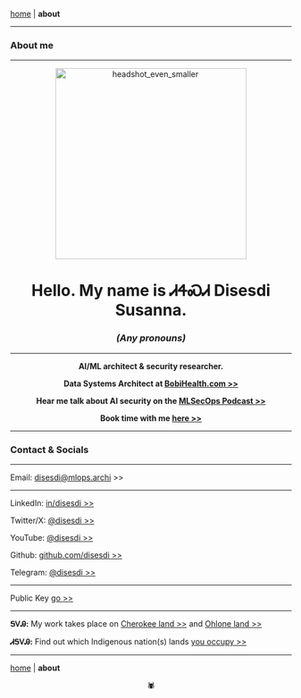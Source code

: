 [home](https://disesdi.github.io/) | **about** 

-------

### About me

-------

<div align="center"><img width="342" alt="headshot_even_smaller" src="https://github.com/disesdi/mlops-archi/assets/110150470/a3bfe730-4bb5-41c0-9307-e1c9684beadf"></div>

# <div align="center">Hello. My name is ᏗᏎᏍᏗ Disesdi Susanna.</div>

### *<div align="center">(Any pronouns)</div>*

-------

**<div align="center">AI/ML architect & security researcher.</div>**

  
**<div align="center">Data Systems Architect at <a href="https://www.bobihealth.com/" target="_blank" rel="noopener noreferrer">BobiHealth.com >></a></div>**


**<div align="center">Hear me talk about AI security on the <a href="https://mlsecops.com/podcast/cox-securing-aiml-systems-in-the-age-of-information-warfare" target="_blank" rel="noopener noreferrer">MLSecOps Podcast >></a></div>**


**<div align="center">Book time with me <a href="https://calendly.com/disesdi" target="_blank" rel="noopener noreferrer">here >></a></div>**

-------

### Contact & Socials

-------

Email: <a href="mailto:disesdi@mlops.archi" target="_blank" rel="noopener noreferrer">disesdi@mlops.archi >></a>

-------

LinkedIn: <a href="https://www.linkedin.com/in/disesdi/" target="_blank" rel="noopener noreferrer">in/disesdi >></a>


Twitter/X: <a href="https://twitter.com/disesdi/" target="_blank" rel="noopener noreferrer">@disesdi >></a>


YouTube: <a href="https://www.youtube.com/@disesdi" target="_blank" rel="noopener noreferrer">@disesdi >> </a>


Github: <a href="https://github.com/disesdi" target="_blank" rel="noopener noreferrer">github.com/disesdi >> </a>


Telegram: <a href="https://t.me/disesdi" target="_blank" rel="noopener noreferrer">@disesdi >></a>


-------

Public Key <a href="https://disesdi.github.io/key.html" target="_blank" rel="noopener noreferrer">go >></a>

-------

**ᎦᏙᎯ:** My work takes place on <a href="https://ebci.com/" target="_blank" rel="noopener noreferrer">Cherokee land >></a> and <a href="https://indigenousengineering.github.io/about/land.html">Ohlone land >></a>

**ᏗᎦᏙᎯ:** Find out which Indigenous nation(s) lands <a href="https://native-land.ca/" target="_blank" rel="noopener noreferrer">you occupy >> </a>

-------

[home](https://disesdi.github.io/) | **about** 


<div align="center">🕷</div>
